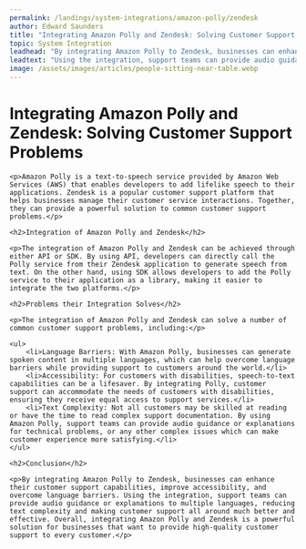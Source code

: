 ```yaml
---
permalink: /landings/system-integrations/amazon-polly/zendesk
author: Edward Saunders
title: "Integrating Amazon Polly and Zendesk: Solving Customer Support Problems"
topic: System Integration
leadhead: "By integrating Amazon Polly to Zendesk, businesses can enhance their customer support capabilities, improve accessibility, and overcome language barriers"
leadtext: "Using the integration, support teams can provide audio guidance or explanations to multiple languages, reducing text complexity and making customer support all around much better and effective. Overall, integrating Amazon Polly and Zendesk is a powerful solution for businesses that want to provide high-quality customer support to every customer."
image: /assets/images/articles/people-sitting-near-table.webp
---
```

<div class="arttext">	<h1>Integrating Amazon Polly and Zendesk: Solving Customer Support Problems</h1>
	
	<p>Amazon Polly is a text-to-speech service provided by Amazon Web Services (AWS) that enables developers to add lifelike speech to their applications. Zendesk is a popular customer support platform that helps businesses manage their customer service interactions. Together, they can provide a powerful solution to common customer support problems.</p>
	
	<h2>Integration of Amazon Polly and Zendesk</h2>
	
	<p>The integration of Amazon Polly and Zendesk can be achieved through either API or SDK. By using API, developers can directly call the Polly service from their Zendesk application to generate speech from text. On the other hand, using SDK allows developers to add the Polly service to their application as a library, making it easier to integrate the two platforms.</p>
	
	<h2>Problems their Integration Solves</h2>
	
	<p>The integration of Amazon Polly and Zendesk can solve a number of common customer support problems, including:</p>

	<ul>
		<li>Language Barriers: With Amazon Polly, businesses can generate spoken content in multiple languages, which can help overcome language barriers while providing support to customers around the world.</li>
		<li>Accessibility: For customers with disabilities, speech-to-text capabilities can be a lifesaver. By integrating Polly, customer support can accommodate the needs of customers with disabilities, ensuring they receive equal access to support services.</li>
		<li>Text Complexity: Not all customers may be skilled at reading or have the time to read complex support documentation. By using Amazon Polly, support teams can provide audio guidance or explanations for technical problems, or any other complex issues which can make customer experience more satisfying.</li>
	</ul>

	<h2>Conclusion</h2>

	<p>By integrating Amazon Polly to Zendesk, businesses can enhance their customer support capabilities, improve accessibility, and overcome language barriers. Using the integration, support teams can provide audio guidance or explanations to multiple languages, reducing text complexity and making customer support all around much better and effective. Overall, integrating Amazon Polly and Zendesk is a powerful solution for businesses that want to provide high-quality customer support to every customer.</p>

</div>